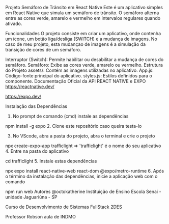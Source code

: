 Projeto Semáforo de Trânsito em React Native
Este é um aplicativo simples em React Native que simula um semáforo de trânsito. O semáforo alterna entre as cores verde, amarelo e vermelho em intervalos regulares quando ativado.

Funcionalidades
O projeto consiste em criar um aplicativo, onde contenha um ícone, um botão liga/desliga (SWITCH) e a mudança de imagens. No caso de meu projeto, esta mudançao de imagens é a simulação da transição de cores de um semáforo.

Interruptor (Switch): Permite habilitar ou desabilitar a mudança de cores do semáforo.
Semáforo: Exibe as cores verde, amarelo ou vermelho.
Estrutura do Projeto
assets/: Contém as imagens utilizadas no aplicativo.
App.js: Código-fonte principal do aplicativo.
styles.js: Estilos definidos para o componente.
Documentação Oficial da API REACT NATIVE e EXPO
https://reactnative.dev/

https://expo.dev/

Instalação das Dependências
1. No prompt de comando (cmd) instale as dependências

  npm install -g expo
2. Clone este repositório caso queira testa-lo

3. No VScode, abra a pasta do projeto, abra o terminal e crie o projeto

  npx create-expo-app trafficlight => 'trafficlight' é o nome do seu aplicativo
4. Entre na pasta do aplicativo

  cd trafficlight
5. Instale estas dependências

  npx expo install react-native-web react-dom @expo/metro-runtime
6. Após o término da instalação das dependências, inicie a aplicação web com o comando

  npm run web
Autores
@octokatherine
Instituição de Ensino
Escola Senai - unidade Jaguariúna - SP

Curso de Desenvolvimento de Sistemas FullStack 2DES

Professor Robson aula de INDMO
